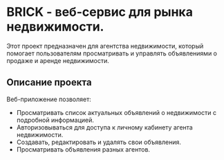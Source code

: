 #   BRICK - веб-сервис для рынка недвижимости.
Этот проект предназначен для агентства недвижимости, который помогает пользователям просматривать и управлять объявлениями о продаже и аренде недвижимости.

## Описание проекта

Веб-приложение позволяет:

- Просматривать список актуальных объявлений о недвижимости с подробной информацией.  
- Авторизовываться для доступа к личному кабинету агента недвижимости.  
- Создавать, редактировать и удалять свои объявления.  
- Просматривать объявления разных агентов.